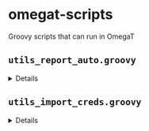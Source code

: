 # omegat-scripts
Groovy scripts that can run in OmegaT


## `utils_report_auto.groovy` 
<details>
  Reports how many segments are populated from `tm/auto` and `tm/enforce`. Data is output to the console, can be automatically copied as tab separated values to the clipboard, and exported to a tsv file inside the current project. 
</details>

## `utils_import_creds.groovy`
<details>
  This scripts adds credentials data from a plain text file to `credential.properties` in OmegaT config folder. The user selects the file via a file chooser dialog. Once the selected file is imported, its extension changes to `.done` and such processed file cannot be used again.
  The script also checks if the selected file is a binary file, and if it actually contains the expected credentials data. In case a wrong file is selected, the file chooser dialog appears again.
  To simplify the check for the above conditions, selecting only one file at a time is possible.
</details>
